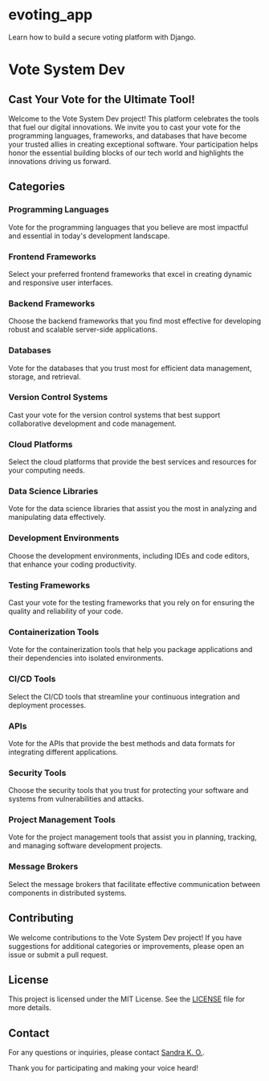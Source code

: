 # evoting_app
Learn how to build a secure voting platform with Django.
# Vote System Dev

## Cast Your Vote for the Ultimate Tool!

Welcome to the Vote System Dev project! This platform celebrates the tools that fuel our digital innovations. We invite you to cast your vote for the programming languages, frameworks, and databases that have become your trusted allies in creating exceptional software. Your participation helps honor the essential building blocks of our tech world and highlights the innovations driving us forward.

## Categories

### Programming Languages
Vote for the programming languages that you believe are most impactful and essential in today's development landscape.

### Frontend Frameworks
Select your preferred frontend frameworks that excel in creating dynamic and responsive user interfaces.

### Backend Frameworks
Choose the backend frameworks that you find most effective for developing robust and scalable server-side applications.

### Databases
Vote for the databases that you trust most for efficient data management, storage, and retrieval.

### Version Control Systems
Cast your vote for the version control systems that best support collaborative development and code management.

### Cloud Platforms
Select the cloud platforms that provide the best services and resources for your computing needs.

### Data Science Libraries
Vote for the data science libraries that assist you the most in analyzing and manipulating data effectively.

### Development Environments
Choose the development environments, including IDEs and code editors, that enhance your coding productivity.

### Testing Frameworks
Cast your vote for the testing frameworks that you rely on for ensuring the quality and reliability of your code.

### Containerization Tools
Vote for the containerization tools that help you package applications and their dependencies into isolated environments.

### CI/CD Tools
Select the CI/CD tools that streamline your continuous integration and deployment processes.

### APIs
Vote for the APIs that provide the best methods and data formats for integrating different applications.

### Security Tools
Choose the security tools that you trust for protecting your software and systems from vulnerabilities and attacks.

### Project Management Tools
Vote for the project management tools that assist you in planning, tracking, and managing software development projects.

### Message Brokers
Select the message brokers that facilitate effective communication between components in distributed systems.

## Contributing

We welcome contributions to the Vote System Dev project! If you have suggestions for additional categories or improvements, please open an issue or submit a pull request.

## License

This project is licensed under the MIT License. See the [LICENSE](LICENSE) file for more details.

## Contact

For any questions or inquiries, please contact [Sandra K. O.](mailto:sandraomanakuttan22555@gmail.com).

Thank you for participating and making your voice heard!
